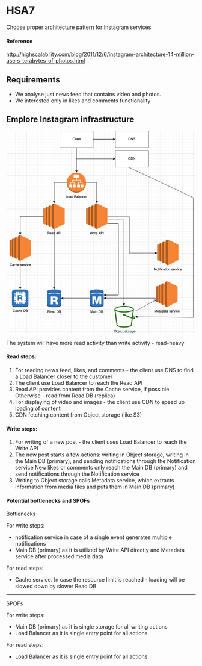 # HSA7
Choose proper architecture pattern for Instagram services

#### Reference
http://highscalability.com/blog/2011/12/6/instagram-architecture-14-million-users-terabytes-of-photos.html

## Requirements
- We analyse just news feed that contains video and photos.
- We interested only in likes and comments functionality

## Emplore Instagram infrastructure
![Instagram architecture](./Instagram_scheme.jpg?raw=true "Instagram architecture")

The system will have more read activity than write activity - read-heavy

#### Read steps:
1. For reading news feed, likes, and comments - the client use DNS to find a Load Balancer closer to the customer
2. The client use Load Balancer to reach the Read API
3. Read API provides content from the Cache service, if possible. Otherwise - read from Read DB (replica)
4. For displaying of video and images - the client use CDN to speed up loading of content
5. CDN fetching content from Object storage (like S3)

#### Write steps:
1. For writing of a new post - the client uses Load Balancer to reach the Write API
2. The new post starts a few actions: writing in Object storage, writing in the Main DB (primary), and sending notifications through the Notification service
New likes or comments only reach the Main DB (primary) and send notifications through the Notification service
3. Writing to Object storage calls Metadata service, which extracts information from media files and puts them in Main DB (primary)

#### Potential bottlenecks and SPOFs

Bottlenecks

For write steps:

- notification service in case of a single event generates multiple notifications
- Main DB (primary) as it is utilized by Write API directly and Metadata service after processed media data

For read steps:
- Cache service. In case the resource limit is reached - loading will be slowed down by slower Read DB
---

SPOFs

For write steps:
- Main DB (primary) as it is single storage for all writing actions
- Load Balancer as it is single entry point for all actions

For read steps:
- Load Balancer as it is single entry point for all actions
